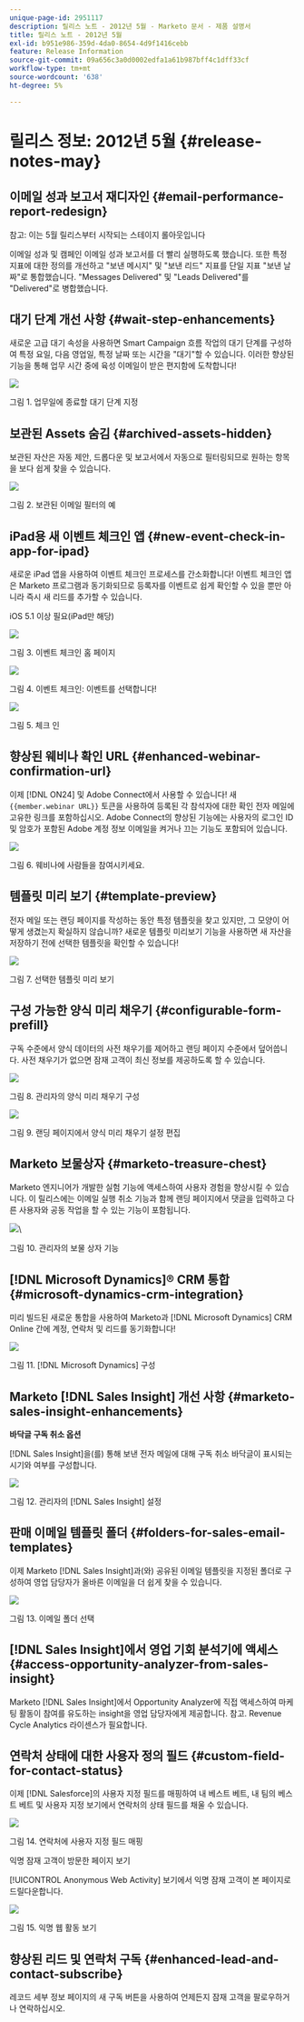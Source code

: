 ```yaml
---
unique-page-id: 2951117
description: 릴리스 노트 - 2012년 5월 - Marketo 문서 - 제품 설명서
title: 릴리스 노트 - 2012년 5월
exl-id: b951e986-359d-4da0-8654-4d9f1416cebb
feature: Release Information
source-git-commit: 09a656c3a0d0002edfa1a61b987bff4c1dff33cf
workflow-type: tm+mt
source-wordcount: '638'
ht-degree: 5%

---
```


# 릴리스 정보: 2012년 5월 {#release-notes-may}

## 이메일 성과 보고서 재디자인 {#email-performance-report-redesign}

참고: 이는 5월 릴리스부터 시작되는 스테이지 롤아웃입니다

이메일 성과 및 캠페인 이메일 성과 보고서를 더 빨리 실행하도록 했습니다. 또한 특정 지표에 대한 정의를 개선하고 &quot;보낸 메시지&quot; 및 &quot;보낸 리드&quot; 지표를 단일 지표 &quot;보낸 날짜&quot;로 통합했습니다. &quot;Messages Delivered&quot; 및 &quot;Leads Delivered&quot;를 &quot;Delivered&quot;로 병합했습니다.

## 대기 단계 개선 사항 {#wait-step-enhancements}

새로운 고급 대기 속성을 사용하면 Smart Campaign 흐름 작업의 대기 단계를 구성하여 특정 요일, 다음 영업일, 특정 날짜 또는 시간을 &quot;대기&quot;할 수 있습니다. 이러한 향상된 기능을 통해 업무 시간 중에 육성 이메일이 받은 편지함에 도착합니다!

![](assets/image2014-9-23-10-3a14-3a13.png)

그림 1. 업무일에 종료할 대기 단계 지정

## 보관된 Assets 숨김 {#archived-assets-hidden}

보관된 자산은 자동 제안, 드롭다운 및 보고서에서 자동으로 필터링되므로 원하는 항목을 보다 쉽게 찾을 수 있습니다.

![](assets/image2014-9-23-10-3a14-3a28.png)

그림 2. 보관된 이메일 필터의 예

## iPad용 새 이벤트 체크인 앱 {#new-event-check-in-app-for-ipad}

새로운 iPad 앱을 사용하여 이벤트 체크인 프로세스를 간소화합니다! 이벤트 체크인 앱은 Marketo 프로그램과 동기화되므로 등록자를 이벤트로 쉽게 확인할 수 있을 뿐만 아니라 즉시 새 리드를 추가할 수 있습니다.

iOS 5.1 이상 필요(iPad만 해당)

![](assets/image2014-9-23-10-3a14-3a46.png)

그림 3. 이벤트 체크인 홈 페이지

![](assets/image2014-9-23-10-3a15-3a6.png)

그림 4. 이벤트 체크인: 이벤트를 선택합니다!

![](assets/image2014-9-23-10-3a15-3a27.png)

그림 5. 체크 인

## 향상된 웨비나 확인 URL {#enhanced-webinar-confirmation-url}

이제 [!DNL ON24] 및 Adobe Connect에서 사용할 수 있습니다! 새 `{{member.webinar URL}}` 토큰을 사용하여 등록된 각 참석자에 대한 확인 전자 메일에 고유한 링크를 포함하십시오. Adobe Connect의 향상된 기능에는 사용자의 로그인 ID 및 암호가 포함된 Adobe 계정 정보 이메일을 켜거나 끄는 기능도 포함되어 있습니다.

![](assets/image2014-9-23-10-3a15-3a44.png)

그림 6. 웨비나에 사람들을 참여시키세요.

## 템플릿 미리 보기 {#template-preview}

전자 메일 또는 랜딩 페이지를 작성하는 동안 특정 템플릿을 찾고 있지만, 그 모양이 어떻게 생겼는지 확실하지 않습니까? 새로운 템플릿 미리보기 기능을 사용하면 새 자산을 저장하기 전에 선택한 템플릿을 확인할 수 있습니다!

![](assets/image2014-9-23-10-3a16-3a4.png)

그림 7. 선택한 템플릿 미리 보기

## 구성 가능한 양식 미리 채우기 {#configurable-form-prefill}

구독 수준에서 양식 데이터의 사전 채우기를 제어하고 랜딩 페이지 수준에서 덮어씁니다. 사전 채우기가 없으면 잠재 고객이 최신 정보를 제공하도록 할 수 있습니다.

![](assets/image2014-9-23-10-3a16-3a22.png)

그림 8. 관리자의 양식 미리 채우기 구성

![](assets/image2014-9-23-10-3a16-3a34.png)

그림 9. 랜딩 페이지에서 양식 미리 채우기 설정 편집

## Marketo 보물상자 {#marketo-treasure-chest}

Marketo 엔지니어가 개발한 실험 기능에 액세스하여 사용자 경험을 향상시킬 수 있습니다. 이 릴리스에는 이메일 실행 취소 기능과 함께 랜딩 페이지에서 댓글을 입력하고 다른 사용자와 공동 작업을 할 수 있는 기능이 포함됩니다.

![](assets/image2014-9-23-10-3a16-3a51.png)\

그림 10. 관리자의 보물 상자 기능

## [!DNL Microsoft Dynamics]® CRM 통합 {#microsoft-dynamics-crm-integration}

미리 빌드된 새로운 통합을 사용하여 Marketo과 [!DNL Microsoft Dynamics] CRM Online 간에 계정, 연락처 및 리드를 동기화합니다!

![](assets/image2014-9-23-10-3a17-3a6.png)

그림 11. [!DNL Microsoft Dynamics] 구성

## Marketo [!DNL Sales Insight] 개선 사항 {#marketo-sales-insight-enhancements}

**바닥글 구독 취소 옵션**

[!DNL Sales Insight]을(를) 통해 보낸 전자 메일에 대해 구독 취소 바닥글이 표시되는 시기와 여부를 구성합니다.

![](assets/image2014-9-23-10-3a17-3a20.png)

그림 12. 관리자의 [!DNL Sales Insight] 설정

## 판매 이메일 템플릿 폴더 {#folders-for-sales-email-templates}

이제 Marketo [!DNL Sales Insight]과(와) 공유된 이메일 템플릿을 지정된 폴더로 구성하여 영업 담당자가 올바른 이메일을 더 쉽게 찾을 수 있습니다.

![](assets/image2014-9-23-10-3a17-3a35.png)

그림 13. 이메일 폴더 선택

## [!DNL Sales Insight]에서 영업 기회 분석기에 액세스 {#access-opportunity-analyzer-from-sales-insight}

Marketo [!DNL Sales Insight]에서 Opportunity Analyzer에 직접 액세스하여 마케팅 활동이 참여를 유도하는 insight을 영업 담당자에게 제공합니다. 참고. Revenue Cycle Analytics 라이센스가 필요합니다.

## 연락처 상태에 대한 사용자 정의 필드 {#custom-field-for-contact-status}

이제 [!DNL Salesforce]의 사용자 지정 필드를 매핑하여 내 베스트 베트, 내 팀의 베스트 베트 및 사용자 지정 보기에서 연락처의 상태 필드를 채울 수 있습니다.

![](assets/image2014-9-23-10-3a17-3a47.png)

그림 14. 연락처에 사용자 지정 필드 매핑

익명 잠재 고객이 방문한 페이지 보기

[!UICONTROL Anonymous Web Activity] 보기에서 익명 잠재 고객이 본 페이지로 드릴다운합니다.

![](assets/image2014-9-23-10-3a17-3a59.png)

그림 15. 익명 웹 활동 보기

## 향상된 리드 및 연락처 구독 {#enhanced-lead-and-contact-subscribe}

레코드 세부 정보 페이지의 새 구독 버튼을 사용하여 언제든지 잠재 고객을 팔로우하거나 연락하십시오.

